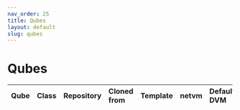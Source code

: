 ```yaml
---
nav_order: 25
title: Qubes
layout: default
slug: qubes
---
```


# Qubes

| Qube | Class |Repository | Cloned from | Template | netvm | Default DVM | qubes.UpdatesProxy@default |
|:-----|:------|:----------|:------------|:---------|:------|:------------|:---------------------------|
